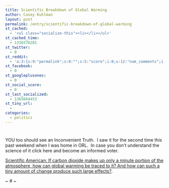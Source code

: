 ```yaml
---
title: Scientific Breakdown of Global Warming
author: Casey Kuhlman
layout: post
permalink: /entry/scientific-breakdown-of-global-warming
st_cached:
  - '<ul class="socialize-this"><li></li></ul>'
st_cached_time:
  - 1330370281
st_twitter:
  - 0
st_reddit:
  - 'a:3:{s:9:"permalink";s:0:"";s:5:"score";i:0;s:12:"num_comments";i:0;}'
st_facebook:
  - 0
st_googleplusones:
  - 0
st_social_score:
  - 0
st_last_socialized:
  - 1365664453
st_tiny_url:
  - 
categories:
  - politics
---
```

# 

YOU too should see an Inconvenient Truth.  I saw it for the second time this past weekend when I was home in ORL.  In case you don’t understand the science of it click here and become an informed voter.

[Scientific American: If carbon dioxide makes up only a minute portion of the atmosphere, how can global warming be traced to it? And how can such a tiny amount of change produce such large effects?][1].

 [1]: http://www.sciam.com/print_version.cfm?articleID=000F22D3-EBEF-14C0-AB7083414B7F4945 "Scientific American: If carbon dioxide makes up only a minute portion of the atmosphere, how can global warming be traced to it? And how can such a tiny amount of change produce such large effects?"

~ # ~